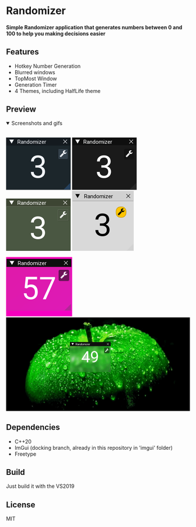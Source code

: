 # Randomizer
#### Simple Randomizer application that generates numbers between 0 and 100 to help you making decisions easier

## Features
- Hotkey Number Generation
- Blurred windows
- TopMost Window
- Generation Timer
- 4 Themes, including HalfLife theme

## Preview
<details open>
<summary>Screenshots and gifs</summary>
<br>

![Dark Theme 1](./readme_assets/1.png "Dark Theme 1")
![Dark Theme 2](./readme_assets/2.png "Dark Theme 2")
![HalfLife Theme](./readme_assets/3.png "HalfLife Theme")
![White Theme](./readme_assets/4.png "White Theme")

![Randomizer](./readme_assets/1.gif "[Randomizer]")
![Randomizer Settings](./readme_assets/2.gif "Randomizer Settings")
</details>

## Dependencies
- C++20
- ImGui (docking branch, already in this repository in 'imgui' folder) 
- Freetype

## Build
Just build it with the VS2019

## License
MIT
